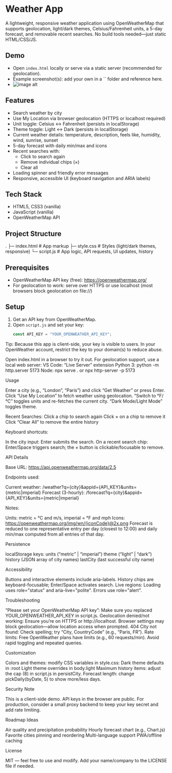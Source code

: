 # Weather App

A lightweight, responsive weather application using OpenWeatherMap that supports geolocation, light/dark themes, Celsius/Fahrenheit units, a 5-day forecast, and removable recent searches. No build tools needed—just static HTML/CSS/JS.

## Demo

- Open `index.html` locally or serve via a static server (recommended for geolocation).
- Example screenshot(s): add your own in a `` folder and reference here.
- ![image alt]([/Screenshot](https://ik.imagekit.io/77nsbwefl/Screenshot%202025-08-25%20155511.png?updatedAt=1756118139011) )

## Features

- Search weather by city
- Use My Location via browser geolocation (HTTPS or localhost required)
- Unit toggle: Celsius ↔ Fahrenheit (persists in localStorage)
- Theme toggle: Light ↔ Dark (persists in localStorage)
- Current weather details: temperature, description, feels like, humidity, wind, sunrise, sunset
- 5-day forecast with daily min/max and icons
- Recent searches with:
  - Click to search again
  - Remove individual chips (×)
  - Clear all
- Loading spinner and friendly error messages
- Responsive, accessible UI (keyboard navigation and ARIA labels)

## Tech Stack

- HTML5, CSS3 (vanilla)
- JavaScript (vanilla)
- OpenWeatherMap API

## Project Structure



. ├─ index.html # App markup ├─ style.css # Styles (light/dark themes, responsive) └─ script.js # App logic, API requests, UI updates, history


## Prerequisites

- OpenWeatherMap API key (free): https://openweathermap.org/
- For geolocation to work: serve over HTTPS or use localhost (most browsers block geolocation on file://)

## Setup

1. Get an API key from OpenWeatherMap.
2. Open `script.js` and set your key:
   ```js
   const API_KEY = "YOUR_OPENWEATHER_API_KEY";


Tip: Because this app is client-side, your key is visible to users. In your OpenWeather account, restrict the key to your domain(s) to reduce abuse.

Open index.html in a browser to try it out.
For geolocation support, use a local web server:
VS Code: “Live Server” extension
Python 3: python -m http.server 5173
Node: npx serve . or npx http-server -p 5173

Usage

Enter a city (e.g., “London”, “Paris”) and click “Get Weather” or press Enter.
Click “Use My Location” to fetch weather using geolocation.
“Switch to °F/°C” toggles units and re-fetches the current city.
“Dark Mode/Light Mode” toggles theme.

Recent Searches:
Click a chip to search again
Click × on a chip to remove it
Click “Clear All” to remove the entire history

Keyboard shortcuts:

In the city input: Enter submits the search.
On a recent search chip: Enter/Space triggers search; the × button is clickable/focusable to remove.

API Details

Base URL: https://api.openweathermap.org/data/2.5

Endpoints used:

Current weather: /weather?q={city}&appid={API_KEY}&units={metric|imperial}
Forecast (3-hourly): /forecast?q={city}&appid={API_KEY}&units={metric|imperial}

Notes:

Units: metric = °C and m/s, imperial = °F and mph
Icons: https://openweathermap.org/img/wn/{iconCode}@2x.png
Forecast is reduced to one representative entry per day (closest to 12:00) and daily min/max computed from all entries of that day.

Persistence

localStorage keys:
units (“metric” | “imperial”)
theme (“light” | “dark”)
history (JSON array of city names)
lastCity (last successful city name)

Accessibility

Buttons and interactive elements include aria-labels.
History chips are keyboard-focusable; Enter/Space activates search.
Live regions:
Loading uses role="status" and aria-live="polite".
Errors use role="alert".

Troubleshooting

“Please set your OpenWeatherMap API key”:
Make sure you replaced YOUR_OPENWEATHER_API_KEY in script.js.
Geolocation denied/not working:
Ensure you’re on HTTPS or http://localhost.
Browser settings may block geolocation—allow location access when prompted.
404 City not found:
Check spelling; try “City, CountryCode” (e.g., “Paris, FR”).
Rate limits:
Free OpenWeather plans have limits (e.g., 60 requests/min). Avoid rapid toggling and repeated queries.

Customization

Colors and themes: modify CSS variables in style.css:
Dark theme defaults in :root
Light theme overrides in body.light
Maximum history items: adjust the cap (8) in script.js in persistCity.
Forecast length: change pickDaily(byDate, 5) to show more/less days.

Security Note

This is a client-side demo. API keys in the browser are public. For production, consider a small proxy backend to keep your key secret and add rate limiting.

Roadmap Ideas

Air quality and precipitation probability
Hourly forecast chart (e.g., Chart.js)
Favorite cities pinning and reordering
Multi-language support
PWA/offline caching

License

MIT — feel free to use and modify. Add your name/company to the LICENSE file if needed.
